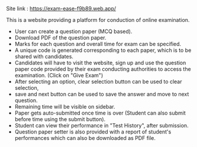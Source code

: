 Site link : https://exam-ease-f9b89.web.app/

This is a website providing a platform for conduction of online examination. 
- User can create a question paper (MCQ based).
- Download PDF of the question paper.
- Marks for each question and overall time for exam can be specified.
- A unique code is generated corresponding to each paper, which is to be shared with candidates.
- Candidates will have to visit the website, sign up and use the question paper code provided 
  by their exam conducting authorities to access the examination. (Click on "Give Exam")
- After selecting an option, clear selection button can be used to clear selection,
- save and next button can be used to save the answer and move to next question.
- Remaining time will be visible on sidebar.
- Paper gets auto-submitted once time is over (Student can also submit before time using the submit button).
- Student can view their performance in "Test History", after submission.
- Question paper setter is also provided with a report of student's performances
  which can also be downloaded as PDF file.



